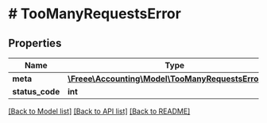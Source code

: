 # # TooManyRequestsError

## Properties

Name | Type | Description | Notes
------------ | ------------- | ------------- | -------------
**meta** | [**\Freee\Accounting\Model\TooManyRequestsErrorMeta**](TooManyRequestsErrorMeta.md) |  | 
**status_code** | **int** |  | 

[[Back to Model list]](../../README.md#documentation-for-models) [[Back to API list]](../../README.md#documentation-for-api-endpoints) [[Back to README]](../../README.md)


